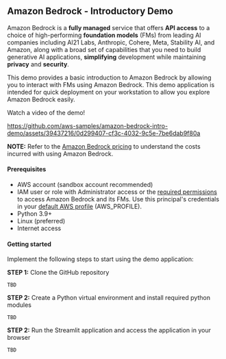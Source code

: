 ## Amazon Bedrock - Introductory Demo

Amazon Bedrock is a **fully managed** service that offers **API access** to a choice of high-performing **foundation models** (FMs) from leading AI companies
including AI21 Labs, Anthropic, Cohere, Meta, Stability AI, and Amazon, along with a broad set of capabilities that you need to build generative AI applications, **simplifying** development while maintaining **privacy** and **security**. 

This demo provides a basic introduction to Amazon Bedrock by allowing you to interact with FMs using Amazon Bedrock. This demo application is intended for quick deployment on your workstation to allow you explore Amazon Bedrock easily.

Watch a video of the demo!


https://github.com/aws-samples/amazon-bedrock-intro-demo/assets/39437216/0d299407-cf3c-4032-9c5e-7be6dab9f80a


**NOTE:** Refer to the [Amazon Bedrock pricing](https://aws.amazon.com/bedrock/pricing/) to understand the costs incurred with using Amazon Bedrock.

#### Prerequisites
- AWS account (sandbox account recommended)
- IAM user or role with Administrator access or the [required permissions](https://docs.aws.amazon.com/bedrock/latest/userguide/security_iam_id-based-policy-examples.html) to access Amazon Bedrock and its FMs. Use this principal's credentials in your [default AWS profile](https://docs.aws.amazon.com/cli/latest/userguide/cli-configure-envvars.html) (AWS_PROFILE).
- Python 3.9+
- Linux (preferred)
- Internet access

#### Getting started
Implement the following steps to start using the demo application:

**STEP 1:** Clone the GitHub repository

```
TBD
```

**STEP 2:** Create a Python virtual environment and install required python modules

```
TBD
```

**STEP 2:** Run the Streamlit application and access the application in your browser

```
TBD
```

